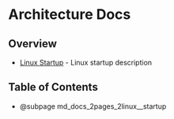 # Architecture Docs

## Overview

- [Linux Startup](linux_startup.md) - Linux startup description

## Table of Contents

- @subpage md_docs_2pages_2linux\_\_startup
